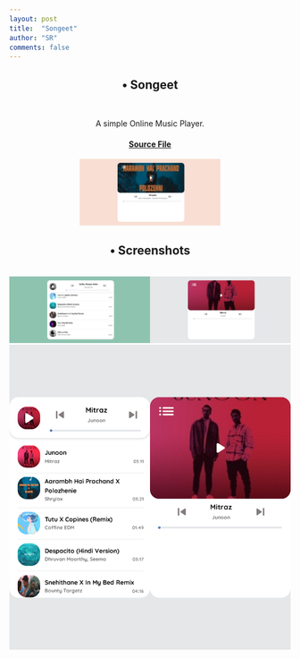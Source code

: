 ```yaml
---
layout: post
title:  "Songeet"
author: "SR"
comments: false
---
```


<h2 align='center'>• Songeet</h2><br>
  <div align="center">
<p>A simple Online Music Player.</p>

<a href="https://github.com/SauRavRwT/Songeet/"><h4>Source File</h4></a>

<img src="https://raw.githubusercontent.com/SauRavRwT/blog/master/_posts/images/songeet-4.png" width="50%" height="50%">
 </div>

<div align='center'>
<h2>• Screenshots</h2><br>
<img src="https://raw.githubusercontent.com/SauRavRwT/blog/master/_posts/images/songeet-1.png" width="50%" height="50%"><img src="https://raw.githubusercontent.com/SauRavRwT/blog/master/_posts/images/songeet-2.png" width="50%" height="50%">
<img src="https://raw.githubusercontent.com/SauRavRwT/blog/master/_posts/images/songeet-6.png" width="50%" height="50%"><img src="https://raw.githubusercontent.com/SauRavRwT/blog/master/_posts/images/songeet-5.png" width="50%" height="50%">
</div>